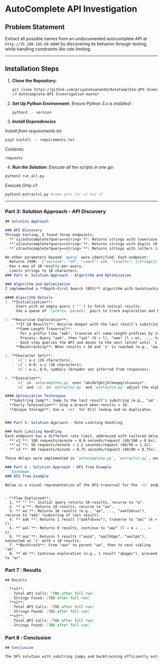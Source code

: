 # AutoComplete API Investigation

## Problem Statement

Extract all possible names from an undocumented autocomplete API at `http://35.200.185.69:8000` by discovering its behavior through testing, while handling constraints like rate limiting.

---

## Installation Steps

1. **Clone the Repository**:
   ```bash
   git clone https://github.com/priyanshuanandd/AutoComplete-API-Investigation
   cd AutoComplete-API-Investigation-master
2. **Set Up Python Environment**:
   *Ensure Python 3.x is installed :*
   ```bash
   python3 -- version

3. ***Install Dependencies***

 *Install from requirements.txt*
   ```bash
   pip3 install -r requirements.txt
   ```
 *Contents:*
   ```text
   requests
   ```
4. ***Run the Solution:***
*Execute all the scripts in one go:*
```bash
python3 run_all.py
```
*Execute Only v1:*
```bash
python3 extractv1.py #same goes for v2 and v3
```


---

### Part 3: Solution Approach - API Discovery

```markdown
## Solution Approach

### API Discovery
Through testing, I found three endpoints:
- **`v1/autocomplete?query=<string>`**: Returns strings with lowercase letters (a-z).
- **`v2/autocomplete?query=<string>`**: Returns strings with digits (0-9) and letters (a-z).
- **`v3/autocomplete?query=<string>`**: Returns strings with letters (a-z), digits (0-9), and additional symbols (e.g., punctuation).

No other parameters beyond `query` were identified. Each endpoint:
- Returns JSON: `{"version": "vX", "count": ≤10, "results": [strings]}`.
- Has a max of 10 results per query.
- Limits strings to 10 characters.
### Part 4: Solution Approach - Algorithm and Optimization

### Algorithm and Optimization
I implemented a **Depth-First Search (DFS)** algorithm with backtracking and optimization:

#### Algorithm Details
1. **Initialization**:
   - Start with an empty query (`""`) to fetch initial results.
   - Use a queue of `(prefix, parent)` pairs to track exploration and backtracking.

2. **Recursive Exploration**:
   - **If 10 Results**: Recurse deeper with the last result’s substring (length = current + 1). Example: "aa" → "aak".
   - **Same-Length Traversal**: 
     - For a prefix like "aak", traverse all same-length prefixes by incrementing the last character from 'k' to 'z' (for `v1`’s a-z alphabet).
     - Process: Query "aak", then "aal" (k → l), "aam" (l → m), ..., to "aaz" (y → z), using the alphabet "abcdefghijklmnopqrstuvwxyz".
     - Each step queries the API and moves to the next letter until 'z'.
   - **Backtracking**: When results < 10 and 'z' is reached (e.g., "aaz"), backtrack to the parent ("aa") and move to the next sibling ("ab").

3. **Character Sets**:
   - `v1`: a-z (26 characters).
   - `v2`: 0-9, a-z (36 characters).
   - `v3`: a-z, 0-9, symbols (broader set inferred from responses).

4. **Execution**:
   - `v1` in `autocomplete.py` uses "abcdefghijklmnopqrstuvwxyz".
   - `v2` and `v3` in `extractv2.py` and `extractv3.py` adjust the alphabet accordingly.

#### Optimization Techniques
- **Substring Jump**: Jump to the last result’s substring (e.g., "aa" → "aak") when 10 results are returned, skipping intermediate prefixes.
- **Early Termination**: Stop a branch when results < 10.
- **Unique Storage**: Use a `set` for O(1) lookup and no duplicates.


### Part 5: Solution Approach - Rate Limiting Handling

### Rate Limiting Handling
Each endpoint has a different rate limit, addressed with tailored delays:
- **`v1`**: 100 requests/minute → 0.6 seconds/request (60/100 = 0.6s).
- **`v2`**: 50 requests/minute → 1.2 seconds/request (60/50 = 1.2s).
- **`v3`**: 80 requests/minute → 0.75 seconds/request (60/80 = 0.75s).

These delays were implemented in `autocomplete.py`, `extractv2.py`, and `extractv3.py` respectively, ensuring compliance while maximizing throughput.

### Part 6 : Solution Approach - DFS Tree Example
```markdown
### DFS Tree Example

Below is a visual representation of the DFS traversal for the `v1` endpoint, showing how prefixes are explored:

```
```text

- **Flow Explained**:
  1. **`""`**: Initial query returns 10 results, recurse to "a".
  2. **`a`**: Returns 10 results, recurse to "aa".
  3. **`aa`**: Returns 10 results (e.g., "aa", ..., "aakfubvxv"), recurse to "aak" (substring of last result).
  4. **`aak`**: Returns 1 result ("aakfubvxv"), traverse to "aal" (k → l).
  5. **`aal`**: Returns 0 results, continue to "aaz" (l → m → ... → z).
  6. **`aaz`**: Returns 3 results ("aaza", "aazlhbqx", "aaztpk"), exhausted at 'z' with < 10 results.
  7. **Backtrack**: From "aaz" to parent "aa", then to next sibling "ab".
  8. **`ab`**: Continue exploration (e.g., 1 result "abagnc"), proceed to "ac".
```
### Part 7 : Results
```markdown
## Results

- **v1**:
  - Total API Calls: [TBD after full run]
  - Strings Found: [TBD after full run]
- **v2**:
  - Total API Calls: [TBD after full run]
  - Strings Found: [TBD after full run]
- **v3**:
  - Total API Calls: [TBD after full run]
  - Strings Found: [TBD after full run]
```

### Part 8 : Conclusion 
```markdown 
## Conclusion

The DFS solution with substring jumps and backtracking efficiently extracts names from `v1` (a-z), `v2` (0-z), and `v3` (symbols). The "aak" to "aaz" traversal increments the last character systematically, ensuring all same-length prefixes are covered. Rate limiting is handled with precise delays (0.6s, 1.2s, 0.75s), and the `set` ensures efficient storage.
```
